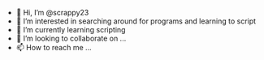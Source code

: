 - 👋 Hi, I’m @scrappy23
- 👀 I’m interested in searching around for programs and learning to script
- 🌱 I’m currently learning scripting
- 💞️ I’m looking to collaborate on ...
- 📫 How to reach me ...

<!---
scrappy23/scrappy23 is a ✨ special ✨ repository because its `README.md` (this file) appears on your GitHub profile.
You can click the Preview link to take a look at your changes.
--->
